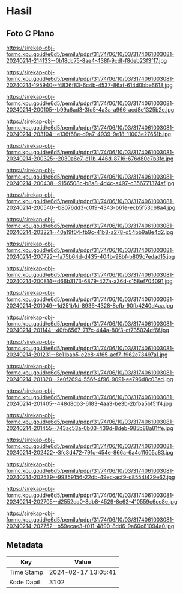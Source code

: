 # Hasil

## Foto C Plano

https://sirekap-obj-formc.kpu.go.id/e6d5/pemilu/pdpr/31/74/06/10/03/3174061003081-20240214-214133--0b18dc75-8ae4-438f-9cdf-f8deb23f3f17.jpg

https://sirekap-obj-formc.kpu.go.id/e6d5/pemilu/pdpr/31/74/06/10/03/3174061003081-20240214-195940--f4836f83-6c4b-4537-86af-614d0bbe6618.jpg

https://sirekap-obj-formc.kpu.go.id/e6d5/pemilu/pdpr/31/74/06/10/03/3174061003081-20240214-200105--b99a6ad3-3fd5-4a3a-a966-acd8e1325b2e.jpg

https://sirekap-obj-formc.kpu.go.id/e6d5/pemilu/pdpr/31/74/06/10/03/3174061003081-20240214-203104--e136f68e-d9a7-4939-9e18-11003e27651b.jpg

https://sirekap-obj-formc.kpu.go.id/e6d5/pemilu/pdpr/31/74/06/10/03/3174061003081-20240214-200325--2030a6e7-e11b-446d-8716-676d80c7b3fc.jpg

https://sirekap-obj-formc.kpu.go.id/e6d5/pemilu/pdpr/31/74/06/10/03/3174061003081-20240214-200438--9156508c-b8a8-4d4c-a497-c356771374af.jpg

https://sirekap-obj-formc.kpu.go.id/e6d5/pemilu/pdpr/31/74/06/10/03/3174061003081-20240214-200540--b8076dd3-c0f9-4343-b61e-ecb5f53c68a4.jpg

https://sirekap-obj-formc.kpu.go.id/e6d5/pemilu/pdpr/31/74/06/10/03/3174061003081-20240214-203221--40a19f04-fb9c-41b8-a278-d54bb9a8e4d2.jpg

https://sirekap-obj-formc.kpu.go.id/e6d5/pemilu/pdpr/31/74/06/10/03/3174061003081-20240214-200722--1a75b64d-d435-404b-98bf-b809c7edad15.jpg

https://sirekap-obj-formc.kpu.go.id/e6d5/pemilu/pdpr/31/74/06/10/03/3174061003081-20240214-200814--d66b3173-6879-427a-a36d-c158ef704091.jpg

https://sirekap-obj-formc.kpu.go.id/e6d5/pemilu/pdpr/31/74/06/10/03/3174061003081-20240214-201049--1d251b1d-8936-4328-8efb-90fb4240d4aa.jpg

https://sirekap-obj-formc.kpu.go.id/e6d5/pemilu/pdpr/31/74/06/10/03/3174061003081-20240214-201144--40fb6567-717c-444a-80f3-cf735024df6f.jpg

https://sirekap-obj-formc.kpu.go.id/e6d5/pemilu/pdpr/31/74/06/10/03/3174061003081-20240214-201231--8e11bab5-e2e8-4f65-acf7-f962c73497a1.jpg

https://sirekap-obj-formc.kpu.go.id/e6d5/pemilu/pdpr/31/74/06/10/03/3174061003081-20240214-201320--2e0f2694-556f-4f96-9091-ee796d8c03ad.jpg

https://sirekap-obj-formc.kpu.go.id/e6d5/pemilu/pdpr/31/74/06/10/03/3174061003081-20240214-201405--448d8db3-6183-4aa3-be3b-2bfba5bf51f4.jpg

https://sirekap-obj-formc.kpu.go.id/e6d5/pemilu/pdpr/31/74/06/10/03/3174061003081-20240214-201455--743ac53a-0b03-439d-8deb-985b88a81ffe.jpg

https://sirekap-obj-formc.kpu.go.id/e6d5/pemilu/pdpr/31/74/06/10/03/3174061003081-20240214-202422--3fc8d472-791c-454e-866a-6a4c11605c83.jpg

https://sirekap-obj-formc.kpu.go.id/e6d5/pemilu/pdpr/31/74/06/10/03/3174061003081-20240214-202539--99359156-22db-49ec-acf9-d8554f429e62.jpg

https://sirekap-obj-formc.kpu.go.id/e6d5/pemilu/pdpr/31/74/06/10/03/3174061003081-20240214-202705--d2552da0-8db8-4529-8e63-410559c6ce8e.jpg

https://sirekap-obj-formc.kpu.go.id/e6d5/pemilu/pdpr/31/74/06/10/03/3174061003081-20240214-202752--b59ecae3-f011-4890-8dd6-9a60c81094a0.jpg


## Metadata

| Key        | Value               |
| ---------- | ------------------- |
| Time Stamp | 2024-02-17 13:05:41 |
| Kode Dapil | 3102                |



